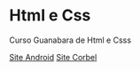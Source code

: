 # Html e Css
 Curso Guanabara de Html e Csss


<a href="https://arthurcr12.github.io/Html-Css/M%C3%B3dulo%2002/desafio010/index.html" target="_blank">Site Android</a>
<a href="https://arthurcr12.github.io/Html-Css/Modulo%2003/desafio12/index.html" target="_blank">Site Corbel</a>
